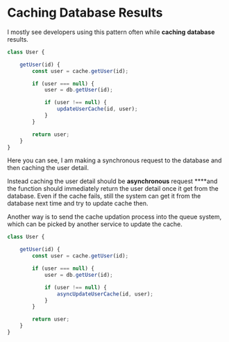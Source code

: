 # Caching Database Results

I mostly see developers using this pattern often while **caching** **database** results.

```javascript
class User {

    getUser(id) {
        const user = cache.getUser(id);

        if (user === null) {
            user = db.getUser(id);

            if (user !== null) {
                updateUserCache(id, user);
            }
        }

        return user;
    }
}
```

Here you can see, I am making a synchronous request to the database and then caching the user detail.

Instead caching the user detail should be **asynchronous** request ****and the function should immediately return the user detail once it get from the database. Even if the cache fails, still the system can get it from the database next time and try to update cache then.

Another way is to send the cache updation process into the queue system, which can be picked by another service to update the cache.

```javascript
class User {

    getUser(id) {
        const user = cache.getUser(id);

        if (user === null) {
            user = db.getUser(id);

            if (user !== null) {
                asyncUpdateUserCache(id, user);
            }
        }

        return user;
    }
}
```



